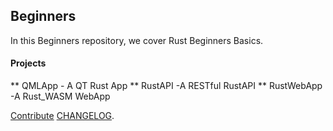## Beginners 

In this Beginners repository, we cover Rust Beginners Basics.

#### Projects

** QMLApp - A QT Rust App 
** RustAPI -A RESTful RustAPI
** RustWebApp -A Rust_WASM WebApp 

  
[Contribute](..docs/Contributing.md) [CHANGELOG](..docs/CHANGELOG.md). 
